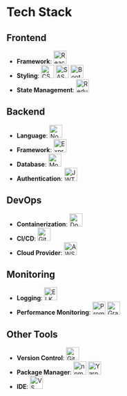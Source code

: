 # Tech Stack

## Frontend
- **Framework**: <img src="https://example.com/react-icon.png" alt="React" width="30"/>
- **Styling**: <img src="https://example.com/css-icon.png" alt="CSS" width="30"/> <img src="https://example.com/sass-icon.png" alt="SASS" width="30"/> <img src="https://example.com/bootstrap-icon.png" alt="Bootstrap" width="30"/>
- **State Management**: <img src="https://example.com/redux-icon.png" alt="Redux" width="30"/>

## Backend
- **Language**: <img src="https://example.com/node-icon.png" alt="Node.js" width="30"/>
- **Framework**: <img src="https://example.com/express-icon.png" alt="Express" width="30"/>
- **Database**: <img src="https://example.com/mongodb-icon.png" alt="MongoDB" width="30"/>
- **Authentication**: <img src="https://example.com/jwt-icon.png" alt="JWT" width="30"/>

## DevOps
- **Containerization**: <img src="https://example.com/docker-icon.png" alt="Docker" width="30"/>
- **CI/CD**: <img src="https://example.com/github-actions-icon.png" alt="GitHub Actions" width="30"/>
- **Cloud Provider**: <img src="https://example.com/aws-icon.png" alt="AWS" width="30"/>

## Monitoring
- **Logging**: <img src="https://example.com/elk-icon.png" alt="ELK Stack" width="30"/>
- **Performance Monitoring**: <img src="https://example.com/prometheus-icon.png" alt="Prometheus" width="30"/> <img src="https://example.com/grafana-icon.png" alt="Grafana" width="30"/>

## Other Tools
- **Version Control**: <img src="https://example.com/git-icon.png" alt="Git" width="30"/>
- **Package Manager**: <img src="https://example.com/npm-icon.png" alt="npm" width="30"/> <img src="https://example.com/yarn-icon.png" alt="Yarn" width="30"/>
- **IDE**: <img src="https://example.com/vscode-icon.png" alt="VS Code" width="30"/>

